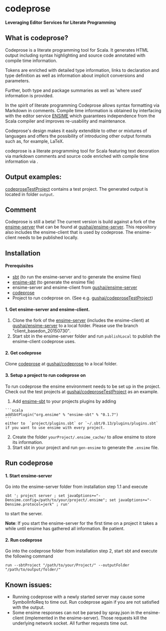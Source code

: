 # codeprose

**Leveraging Editor Services for Literate Programming**

## What is codeprose?

Codeprose is a literate programming tool for Scala. It generates HTML output including 
syntax highlighting and source code annotated with compile time information. 
 
Tokens are enriched with detailed type information, links to declaration and 
type definition as well as information about implicit conversions and parameters. 
 
Further, both type and package summaries as well as 'where used' information is provided.
  
In the spirit of literate programming Codeprose allows syntax formatting via Markdown 
in comments. Compile time information is obtained by interfacing with the editor 
service [ENSIME](https://github.com/ensime/) which guarantees independence from the Scala compiler and improves 
re-usability and maintenance.
  
Codeprose's design makes it easily extendible to other or mixtures of languages and 
offers the possibility of introducing other output formats such as, for example, LaTeX.

codeprose is a literate programming tool for Scala featuring text decoration via markdown comments and source code enriched with compile time information via .


## Output examples:

[codeproseTestProject](https://github.com/gushai/codeproseTestProject) contains a test project. The generated output is located in folder ```output```.


## Comment

Codeprose is still a beta! The current version is build against a fork of the [ensime-server](https://github.com/ensime/ensime-server) that can be found at [gushai/ensime-server](https://github.com/gushai/ensime-server). This repository also includes the ensime-client that is used by codeprose. The ensime-client needs to be published locally.

## Installation

#### Prerequisites

-    [sbt](http://github.com/sbt/sbt) (to run the ensime-server and to generate the ensime files)
-    [ensime-sbt](https://github.com/ensime/ensime-sbt) (to generate the ensime file)
-    ensime-server and ensime-client from [gushai/ensime-server](https://github.com/gushai/ensime-server)
-    [codeprose](https://github.com/gushai/codeprose)
-    Project to run codeprose on. (See e.g. [gushai/codeproseTestProject](https://github.com/gushai/codeproseTestProject))

#### 1. Get ensime-server and ensime-client.

1.   Clone the fork of the [ensime-server](https://github.com/gushai/ensime-server.git) (includes the ensime-client) at [gushai/ensime-server](https://github.com/gushai/ensime-server) to a local folder. Please use the branch "client_basedon_20150730".
2.   Start sbt in the ensime-server folder and run `publishLocal` to publish the ensime-client codeprose uses.

#### 2. Get codeprose

Clone [codeprose](https://github.com/gushai/codeprose.git) at [gushai/codeprose](https://github.com/gushai/codeprose) to a local folder.

#### 3. Setup a project to run codeprose on

To run codeprose the ensime environment needs to be set up in the project. Check out the test projects at  [gushai/codeproseTestProject](https://github.com/gushai/codeproseTestProject) as an example.


 1.   Add  [ensime-sbt](https://github.com/ensime/ensime-sbt)  to your projects plugins by adding 

    ```scala
    addSbtPlugin("org.ensime" % "ensime-sbt" % "0.1.7")
    ```
    either to  `project/plugins.sbt` or `~/.sbt/0.13/plugins/plugins.sbt` if you want to use ensime with every project.

 2.   Create the folder `yourProject/.ensime_cache/` to allow ensime to store its information.
 3.   Start sbt in your project and run  `gen-ensime` to generate the `.ensime` file.


## Run codeprose

#### 1. Start ensime-server

Go into the ensime-server folder from installation step 1.1 and execute 

`sbt '; project server ; set javaOptions+="-Densime.config=/path/to/your/project/.ensime"; set javaOptions+="-Densime.protocol=jerk" ; run' `

to start the server.

**Note**: If you start the ensime-server for the first time on a project it takes a while until ensime has  gathered all information. Be patient.

#### 2. Run codeprose

Go into the codeprose folder from installation step 2, start sbt and execute the following command

`run --sbtProject "/path/to/your/Project/" --outputFolder "/path/to/output/folder/"`



## Known issues:

-    Running codeprose with a newly started server may cause some SymbolInfoReq to time out. Run codeprose again if you are not satisfied with the output.
-   Some ensime responses can not be parsed by spray.json in the ensime-client (implemented in the ensime-server). Those requests kill the underlying network socket. All further requests time out.



